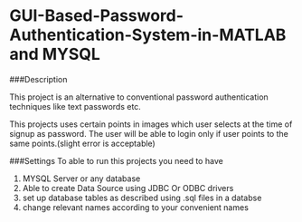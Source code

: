 # GUI-Based-Password-Authentication-System-in-MATLAB and MYSQL
###Description

This project is an alternative to conventional password authentication techniques like text passwords etc.

This projects uses certain points in images  which user selects at the time of signup as password. The user will be able to login only if user points to the same points.(slight error is acceptable)

###Settings
To able to run this projects you need to have

1. MYSQL Server or any database
2. Able to create Data Source using JDBC Or ODBC drivers
3. set up database tables as described using .sql files in a databse
4. change relevant names according to your convenient names
 
